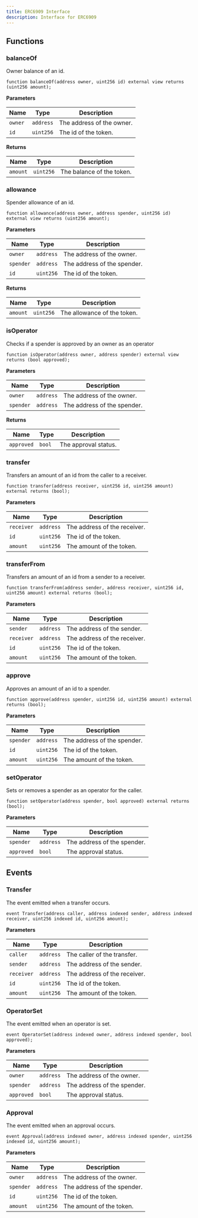 ```yaml
---
title: ERC6909 Interface
description: Interface for ERC6909
---
```


## Functions

### balanceOf

Owner balance of an id.

```solidity
function balanceOf(address owner, uint256 id) external view returns (uint256 amount);
```

**Parameters**

| Name    | Type      | Description               |
| ------- | --------- | ------------------------- |
| `owner` | `address` | The address of the owner. |
| `id`    | `uint256` | The id of the token.      |

**Returns**

| Name     | Type      | Description               |
| -------- | --------- | ------------------------- |
| `amount` | `uint256` | The balance of the token. |

### allowance

Spender allowance of an id.

```solidity
function allowance(address owner, address spender, uint256 id) external view returns (uint256 amount);
```

**Parameters**

| Name      | Type      | Description                 |
| --------- | --------- | --------------------------- |
| `owner`   | `address` | The address of the owner.   |
| `spender` | `address` | The address of the spender. |
| `id`      | `uint256` | The id of the token.        |

**Returns**

| Name     | Type      | Description                 |
| -------- | --------- | --------------------------- |
| `amount` | `uint256` | The allowance of the token. |

### isOperator

Checks if a spender is approved by an owner as an operator

```solidity
function isOperator(address owner, address spender) external view returns (bool approved);
```

**Parameters**

| Name      | Type      | Description                 |
| --------- | --------- | --------------------------- |
| `owner`   | `address` | The address of the owner.   |
| `spender` | `address` | The address of the spender. |

**Returns**

| Name       | Type   | Description          |
| ---------- | ------ | -------------------- |
| `approved` | `bool` | The approval status. |

### transfer

Transfers an amount of an id from the caller to a receiver.

```solidity
function transfer(address receiver, uint256 id, uint256 amount) external returns (bool);
```

**Parameters**

| Name       | Type      | Description                  |
| ---------- | --------- | ---------------------------- |
| `receiver` | `address` | The address of the receiver. |
| `id`       | `uint256` | The id of the token.         |
| `amount`   | `uint256` | The amount of the token.     |

### transferFrom

Transfers an amount of an id from a sender to a receiver.

```solidity
function transferFrom(address sender, address receiver, uint256 id, uint256 amount) external returns (bool);
```

**Parameters**

| Name       | Type      | Description                  |
| ---------- | --------- | ---------------------------- |
| `sender`   | `address` | The address of the sender.   |
| `receiver` | `address` | The address of the receiver. |
| `id`       | `uint256` | The id of the token.         |
| `amount`   | `uint256` | The amount of the token.     |

### approve

Approves an amount of an id to a spender.

```solidity
function approve(address spender, uint256 id, uint256 amount) external returns (bool);
```

**Parameters**

| Name      | Type      | Description                 |
| --------- | --------- | --------------------------- |
| `spender` | `address` | The address of the spender. |
| `id`      | `uint256` | The id of the token.        |
| `amount`  | `uint256` | The amount of the token.    |

### setOperator

Sets or removes a spender as an operator for the caller.

```solidity
function setOperator(address spender, bool approved) external returns (bool);
```

**Parameters**

| Name       | Type      | Description                 |
| ---------- | --------- | --------------------------- |
| `spender`  | `address` | The address of the spender. |
| `approved` | `bool`    | The approval status.        |

## Events

### Transfer

The event emitted when a transfer occurs.

```solidity
event Transfer(address caller, address indexed sender, address indexed receiver, uint256 indexed id, uint256 amount);
```

**Parameters**

| Name       | Type      | Description                  |
| ---------- | --------- | ---------------------------- |
| `caller`   | `address` | The caller of the transfer.  |
| `sender`   | `address` | The address of the sender.   |
| `receiver` | `address` | The address of the receiver. |
| `id`       | `uint256` | The id of the token.         |
| `amount`   | `uint256` | The amount of the token.     |

### OperatorSet

The event emitted when an operator is set.

```solidity
event OperatorSet(address indexed owner, address indexed spender, bool approved);
```

**Parameters**

| Name       | Type      | Description                 |
| ---------- | --------- | --------------------------- |
| `owner`    | `address` | The address of the owner.   |
| `spender`  | `address` | The address of the spender. |
| `approved` | `bool`    | The approval status.        |

### Approval

The event emitted when an approval occurs.

```solidity
event Approval(address indexed owner, address indexed spender, uint256 indexed id, uint256 amount);
```

**Parameters**

| Name      | Type      | Description                 |
| --------- | --------- | --------------------------- |
| `owner`   | `address` | The address of the owner.   |
| `spender` | `address` | The address of the spender. |
| `id`      | `uint256` | The id of the token.        |
| `amount`  | `uint256` | The amount of the token.    |
